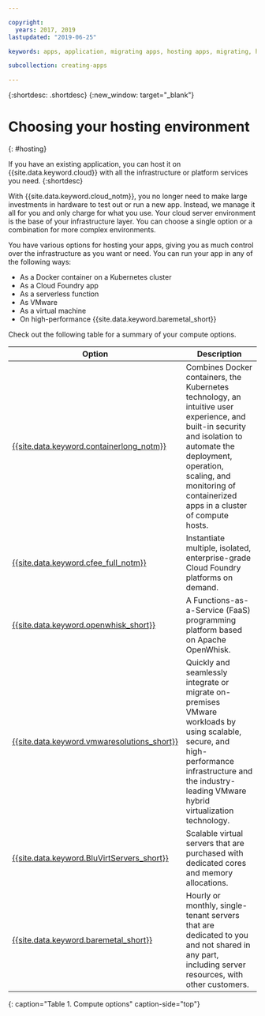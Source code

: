 ```yaml
---

copyright:
  years: 2017, 2019
lastupdated: "2019-06-25"

keywords: apps, application, migrating apps, hosting apps, migrating, hosting, migration

subcollection: creating-apps

---
```


{:shortdesc: .shortdesc}
{:new_window: target="_blank"}

# Choosing your hosting environment
{: #hosting}

If you have an existing application, you can host it on {{site.data.keyword.cloud}} with all the infrastructure or platform services you need.
{:shortdesc}

With {{site.data.keyword.cloud_notm}}, you no longer need to make large investments in hardware to test out or run a new app. Instead, we manage it all for you and only charge for what you use. Your cloud server environment is the base of your infrastructure layer. You can choose a single option or a combination for more complex environments. 

You have various options for hosting your apps, giving you as much control over the infrastructure as you want or need. You can run your app in any of the following ways:

  * As a Docker container on a Kubernetes cluster
  * As a Cloud Foundry app
  * As a serverless function
  * As VMware
  * As a virtual machine
  * On high-performance {{site.data.keyword.baremetal_short}} 
<!--
{{site.data.keyword.baremetal_short}} are single-tenant, physical servers that are dedicated to a single customer. You control almost everything from the server host to the RAM and storage devices. These servers are used with workloads that require compute power over a sustained time, for example, several months.

Some example workloads include e-commerce, ERP, CRM, SCM, and financial services and regulatory applications.

{{site.data.keyword.BluVirtServers_short}} can be deployed as either as public or dedicated instances. With public instances, the resources of the server are shared with other customers, also known as a multi-tenant environment. Private instances dedicate the resources of the physical server to one customer who can have one or more virtual machines on the same server. These servers are ideal for workloads that run for a limited time, for example, a couple of weeks. Some workload examples are development and testing, backup and recovery, and disaster recovery. For more information about server options, see [Bare metal servers versus virtual servers: Choosing the best option for you](https://www.ibm.com/cloud/blog/bare-metal-virtual-servers-works){: new_window} ![External link icon](../icons/launch-glyph.svg "External link icon").
-->

Check out the following table for a summary of your compute options.

| Option | Description | 
|--------|---------------|
| [{{site.data.keyword.containerlong_notm}}](/docs/containers?topic=containers-getting-started) | Combines Docker containers, the Kubernetes technology, an intuitive user experience, and built-in security and isolation to automate the deployment, operation, scaling, and monitoring of containerized apps in a cluster of compute hosts. |
| [{{site.data.keyword.cfee_full_notm}}](/docs/cloud-foundry?topic=cloud-foundry-about) | Instantiate multiple, isolated, enterprise-grade Cloud Foundry platforms on demand. |
| [{{site.data.keyword.openwhisk_short}}](/docs/openwhisk?topic=cloud-functions-getting_started) | A Functions-as-a-Service (FaaS) programming platform based on Apache OpenWhisk. |
| [{{site.data.keyword.vmwaresolutions_short}}](/docs/services/vmwaresolutions?topic=vmware-solutions-getting-started) | Quickly and seamlessly integrate or migrate on-premises VMware workloads by using scalable, secure, and high-performance infrastructure and the industry-leading VMware hybrid virtualization technology. |
| [{{site.data.keyword.BluVirtServers_short}}](/docs/vsi?topic=virtual-servers-about-public-virtual-servers) | Scalable virtual servers that are purchased with dedicated cores and memory allocations. |
| [{{site.data.keyword.baremetal_short}}](/docs/bare-metal?topic=bare-metal-about-bm)  | Hourly or monthly, single-tenant servers that are dedicated to you and not shared in any part, including server resources, with other customers. |
{: caption="Table 1. Compute options" caption-side="top"}

